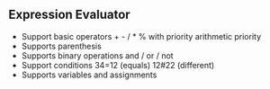 Expression Evaluator
--------------------

* Support basic operators + - / * % with priority arithmetic priority
* Supports parenthesis
* Supports binary operations and / or / not
* Support conditions 34=12 (equals)  12#22 (different)
* Supports variables and assignments

